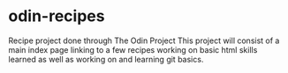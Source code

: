 # odin-recipes
Recipe project done through The Odin Project
This project will consist of a main index page linking to a few recipes working on basic html skills learned as well as working on and learning git basics.